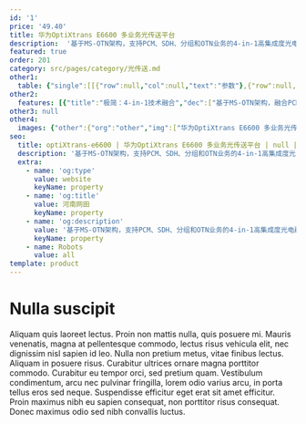 ```yaml
---
id: '1'
price: '49.40'
title: 华为OptiXtrans E6600 多业务光传送平台
description:  '基于MS-OTN架构，支持PCM、SDH、分组和OTN业务的4-in-1高集成度光电融合平台，并支持向下一代传送技术Liquid OTN平滑演进，为能源，交通，政府，银行等行业提供高效的传输解决方案。'
featured: true
order: 201
category: src/pages/category/光传送.md
other1: 
  table: {"single":[[{"row":null,"col":null,"text":"参数"},{"row":null,"col":null,"text":"华为OptiXtrans E6616"},{"row":null,"col":null,"text":"华为OptiXtrans E6608"},{"row":null,"col":null,"text":"华为OptiXtrans E6608T"}],[{"row":null,"col":null,"text":"尺寸（高×深×宽）"},{"row":null,"col":null,"text":"221mm x 224mm x 442mm"},{"row":null,"col":null,"text":"88mm x 220mm x 442mm"},{"row":null,"col":null,"text":"88mm x 220mm x 442mm"}],[{"row":null,"col":null,"text":"重量（空机盒）"},{"row":null,"col":null,"text":"10.6kg"},{"row":null,"col":null,"text":"4.9kg"},{"row":null,"col":null,"text":"4.9kg"}],[{"row":null,"col":null,"text":"业务槽位"},{"row":null,"col":null,"text":"直流机盒：14\n交流机盒：12/10"},{"row":null,"col":null,"text":"直流机盒：6\n交流机盒：4"},{"row":null,"col":null,"text":"直流机盒：7\n交流机盒：5"}],[{"row":null,"col":null,"text":"交叉容量"},{"row":null,"col":null,"text":"OTN：2.8T\nPKT：920G\nSDH：160G H/20G L"},{"row":null,"col":null,"text":"OTN：700G\nPKT：400G\nSDH：45G H/5G L"},{"row":null,"col":null,"text":"N/A"}],[{"row":null,"col":null,"text":"最大波数"},{"row":null,"col":null,"text":"DWDM 80波\nCWDM 8波"},{"row":null,"col":null,"text":"DWDM 80波\nCWDM 8波"},{"row":null,"col":null,"text":"DWDM 80波\nCWDM 8波"}],[{"row":null,"col":null,"text":"中心波长范围"},{"row":null,"col":"3","text":"DWDM：1529.16nm～1560.61nm（C Band，ITU-T G.694.1）\nCWDM：1471nm～1611nm（S+C+L Band，ITU-T G.694.2）\n"}],[{"row":null,"col":null,"text":"单通道最大速率"},{"row":null,"col":"3","text":"200 Gbit/s"}],[{"row":null,"col":null,"text":"安装方式"},{"row":null,"col":"3","text":"19英寸机柜\nETSI 300mm深机柜，例如N63E、N63B、A63B"}],[{"row":null,"col":null,"text":"供电方式"},{"row":null,"col":"3","text":"110V AC ~ 220V AC，-48V DC ~ -60V DC"}]]}
other2:
  features: [{"title":"极简：4-in-1技术融合","dec":["基于MS-OTN架构，融合PCM/SDH/PKT/OTN技术，业务统一承载，简化网络，降低TCO"]},{"title":"超宽：带宽无忧","dec":["OTN容量单子架最大可达2.8T，单槽位支持200G接入容量；单波200G，最大支持80波DWDM，单纤容量16T"]},{"title":"智能：智能运维，化被动为主动","dec":["基于iMaster NCE-T 提供资源实时可视、敏捷业务发放，网络自动运维等丰富的功能"]}]
other3: null
other4:
  images: {"other":{"org":"other","img":["华为OptiXtrans E6600 多业务光传送平台.png"]}}
seo:
  title: optiXtrans-e6600 | 华为OptiXtrans E6600 多业务光传送平台 | null | 波分 | 光传送 | 企业光网络
  description: '基于MS-OTN架构，支持PCM、SDH、分组和OTN业务的4-in-1高集成度光电融合平台，并支持向下一代传送技术Liquid OTN平滑演进，为能源，交通，政府，银行等行业提供高效的传输解决方案。'
  extra:
    - name: 'og:type'
      value: website
      keyName: property
    - name: 'og:title'
      value: 河南网田
      keyName: property
    - name: 'og:description'
      value: '基于MS-OTN架构，支持PCM、SDH、分组和OTN业务的4-in-1高集成度光电融合平台，并支持向下一代传送技术Liquid OTN平滑演进，为能源，交通，政府，银行等行业提供高效的传输解决方案。'
      keyName: property
    - name: Robots
      value: all
template: product
---
```


# Nulla suscipit

Aliquam quis laoreet lectus. Proin non mattis nulla, quis posuere mi. Mauris venenatis, magna at pellentesque commodo, lectus risus vehicula elit, nec dignissim nisl sapien id leo. Nulla non pretium metus, vitae finibus lectus. Aliquam in posuere risus. Curabitur ultrices ornare magna porttitor commodo. Curabitur eu tempor orci, sed pretium quam. Vestibulum condimentum, arcu nec pulvinar fringilla, lorem odio varius arcu, in porta tellus eros sed neque. Suspendisse efficitur eget erat sit amet efficitur. Proin maximus nibh eu sapien consequat, non porttitor risus consequat. Donec maximus odio sed nibh convallis luctus.